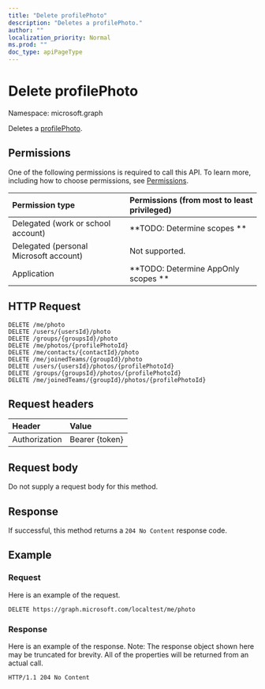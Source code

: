 ```yaml
---
title: "Delete profilePhoto"
description: "Deletes a profilePhoto."
author: ""
localization_priority: Normal
ms.prod: ""
doc_type: apiPageType
---
```


# Delete profilePhoto

Namespace: microsoft.graph

Deletes a [profilePhoto](../resources/profilephoto.md).

## Permissions
One of the following permissions is required to call this API. To learn more, including how to choose permissions, see [Permissions](/concepts/permissions-reference.md).

|Permission type|Permissions (from most to least privileged)|
|:---|:---|
|Delegated (work or school account)|**TODO: Determine scopes **|
|Delegated (personal Microsoft account)|Not supported.|
|Application|**TODO: Determine AppOnly scopes **|

## HTTP Request
<!-- {
  "blockType": "ignored"
}
-->
``` http
DELETE /me/photo
DELETE /users/{usersId}/photo
DELETE /groups/{groupsId}/photo
DELETE /me/photos/{profilePhotoId}
DELETE /me/contacts/{contactId}/photo
DELETE /me/joinedTeams/{groupId}/photo
DELETE /users/{usersId}/photos/{profilePhotoId}
DELETE /groups/{groupsId}/photos/{profilePhotoId}
DELETE /me/joinedTeams/{groupId}/photos/{profilePhotoId}
```

## Request headers
|Header|Value|
|:---|:---|
|Authorization|Bearer {token}|

## Request body
Do not supply a request body for this method.

## Response
If successful, this method returns a `204 No Content` response code.

## Example

### Request
Here is an example of the request.
<!-- {
  "blockType": "request",
  "name": "delete_profilephoto"
}
-->
``` http
DELETE https://graph.microsoft.com/localtest/me/photo
```

### Response
Here is an example of the response. Note: The response object shown here may be truncated for brevity. All of the properties will be returned from an actual call.
<!-- {
  "blockType": "response",
  "truncated": true
}
-->
``` http
HTTP/1.1 204 No Content
```

